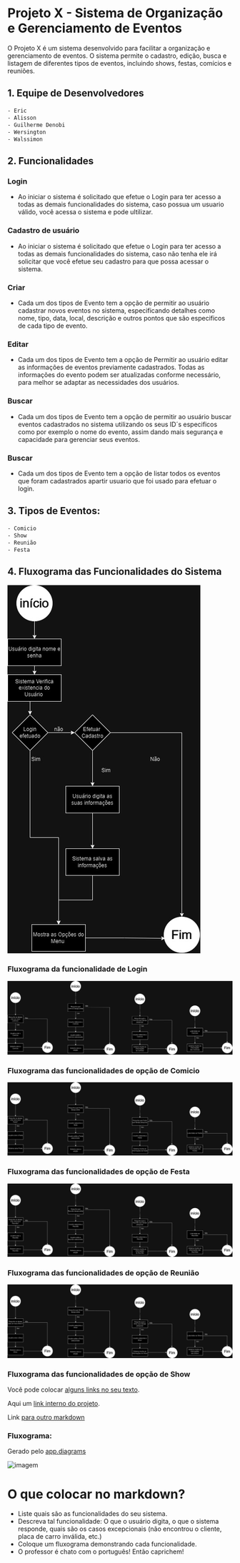 # Projeto X - Sistema de Organização e Gerenciamento de Eventos

O Projeto X é um sistema desenvolvido para facilitar a organização e gerenciamento de eventos. O sistema permite o cadastro, edição, busca e listagem de diferentes tipos de eventos, incluindo shows, festas, comícios e reuniões.

## 1. Equipe de Desenvolvedores

    - Eric
    - Alisson
    - Guilherme Denobi 
    - Wersington
    - Walssimon

## 2. Funcionalidades
 ### Login
  - Ao iniciar o sistema é solicitado que efetue o Login para ter acesso a todas as demais funcionalidades do sistema, caso possua um usuario válido, você acessa o sistema e pode ultilizar.

 ### Cadastro de usuário
  - Ao iniciar o sistema é solicitado que efetue o Login para ter acesso a todas as demais funcionalidades do sistema, caso não tenha ele irá solicitar que você efetue seu cadastro para que possa acessar o sistema.

 ### Criar 
  - Cada um dos tipos de Evento tem a opção de permitir ao usuário cadastrar novos eventos no sistema, especificando detalhes como nome, tipo, data, local, descrição e outros pontos que são especificos de cada tipo de evento.
 ### Editar 
  - Cada um dos tipos de Evento tem a opção de Permitir ao usuário editar as informações de eventos previamente cadastrados. Todas as informações do evento podem ser atualizadas conforme necessário, para melhor se adaptar as necessidades dos usuários.

 ### Buscar 
  - Cada um dos tipos de Evento tem a opção de permitir ao usuário buscar eventos cadastrados no sistema utilizando os seus ID´s especificos como por exemplo o nome do evento, assim dando mais segurança e capacidade para gerenciar seus eventos.

 ### Buscar 
  - Cada um dos tipos de Evento tem a opção de listar todos os eventos que foram cadastrados apartir usuario que foi usado para efetuar o login.


## 3. Tipos de Eventos:
    - Comicio
    - Show
    - Reunião
    - Festa

## 4. Fluxograma das Funcionalidades do Sistema

![imagem](/Fluxogramas/LOGIN.jpg)
### Fluxograma da funcionalidade de Login

![imagem](/Fluxogramas/COMICIO.jpg)
### Fluxograma das funcionalidades de opção de Comicio

![imagem](/Fluxogramas/FESTA.jpg)
### Fluxograma das funcionalidades de opção de Festa

![imagem](/Fluxogramas/REUNIAO.jpg)
### Fluxograma das funcionalidades de opção de Reunião

![imagem](/Fluxogramas/SHOW.jpg)
### Fluxograma das funcionalidades de opção de Show


Você pode colocar [alguns links no seu texto](https://google.com).

Aqui um [link interno do projeto](/exemploarquivo/carros.txt).

Link [para outro markdown](/sugestoes-tema.md)

### Fluxograma:

Gerado pelo [app.diagrams](https://app.diagrams.net)

![imagem](/Funcionalidade%20consulta%20cliente.png)

# O que colocar no markdown?

* Liste quais são as funcionalidades do seu sistema.
* Descreva tal funcionalidade: O que o usuário digita, o que o sistema responde, quais são os casos excepcionais (não encontrou o cliente, placa de carro inválida, etc.)
* Coloque um fluxograma demonstrando cada funcionalidade.
* O professor é chato com o português! Então caprichem!
